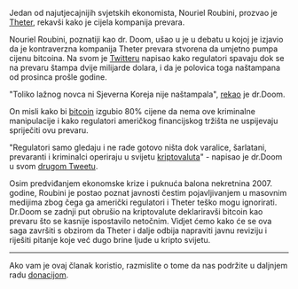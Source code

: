 Jedan od najutjecajnijih svjetskih ekonomista, Nouriel Roubini, prozvao je [Theter][usdt], rekavši kako je cijela kompanija prevara.

Nouriel Roubini, poznatiji kao dr. Doom, ušao u je u debatu u kojoj je izjavio da je kontraverzna kompanija Theter prevara stvorena da umjetno pumpa cijenu bitcoina. Na svom je [Twitteru][tweet] napisao kako regulatori spavaju dok se na prevaru štampa dvije milijarde dolara, i da je polovica toga naštampana od prosinca prošle godine. 

"Toliko lažnog novca ni Sjeverna Koreja nije naštampala", [rekao][tweet3] je dr.Doom. 

On misli kako bi [bitcoin][btc] izgubio 80% cijene da nema ove kriminalne manipulacije i kako regulatori američkog financijskog tržišta ne uspijevaju spriječiti ovu prevaru. 

"Regulatori samo gledaju i ne rade gotovo ništa dok varalice, šarlatani, prevaranti i kriminalci operiraju u svijetu [kriptovaluta][cc]" - napisao je dr.Doom u svom [drugom Tweetu][tweet2].

Osim predviđanjem ekonomske krize i puknuća balona nekretnina 2007. godine, Roubini je postao poznat javnosti čestim pojavljivanjem u masovnim medijima zbog čega ga američki regulatori i Theter teško mogu ignorirati. Dr.Doom se zadnji put obrušio na kriptovalute deklariravši bitcoin kao prevaru što se kasnije ispostavilo netočnim. Vidjet ćemo kako će se ova saga završiti s obzirom da Theter i dalje odbija napraviti javnu reviziju i riješiti pitanje koje već dugo brine ljude u kripto svijetu.

---

Ako vam je ovaj članak koristio, razmislite o tome da nas podržite u daljnjem radu [donacijom][donate].

[donate]: https://bitfalls.com/hr/donate
[cc]: https://bitfalls.com/hr/2017/08/20/cryptocurrency/
[usdt]: https://bitfalls.com/hr/2017/10/21/the-curious-tale-of-tethers/
[btc]: https://bitfalls.com/hr/2017/09/01/send-receive-bitcoin/
[tweet]: https://twitter.com/Nouriel/status/956477828974784512?ref_src=twsrc%5Etfw&ref_url=https%3A%2F%2Fnews.bitcoin.com%2Fdr-doom-professor-nouriel-roubini-calls-stablecoin-tether-a-scam%2F
[tweet2]: https://twitter.com/Nouriel/status/956427257131814912
[tweet3]: https://twitter.com/Nouriel/status/956482056254455809

